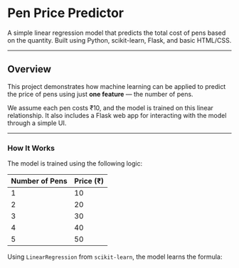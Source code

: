 # Pen Price Predictor 

A simple linear regression model that predicts the total cost of pens based on the quantity. Built using Python, scikit-learn, Flask, and basic HTML/CSS.

---

## Overview 

This project demonstrates how machine learning can be applied to predict the price of pens using just **one feature** — the number of pens.

We assume each pen costs ₹10, and the model is trained on this linear relationship. It also includes a Flask web app for interacting with the model through a simple UI.

---

### How It Works 

The model is trained using the following logic:

| Number of Pens | Price (₹) |
|----------------|-----------|
| 1              | 10        |
| 2              | 20        |
| 3              | 30        |
| 4              | 40        |
| 5              | 50        |

Using `LinearRegression` from `scikit-learn`, the model learns the formula:

